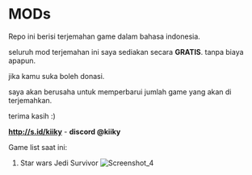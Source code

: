 # MODs

Repo ini berisi terjemahan game dalam bahasa indonesia.

seluruh mod terjemahan ini saya sediakan secara **GRATIS**. tanpa biaya apapun.

jika kamu suka boleh donasi.


saya akan berusaha untuk memperbarui jumlah game yang akan di terjemahkan.

terima kasih :)

__http://s.id/kiiky__ - **discord @kiiky**

Game list saat ini:
1. Star wars Jedi Survivor
![Screenshot_4](https://github.com/user-attachments/assets/c812d159-c209-4ca3-9771-6c5d7252b6a2)
